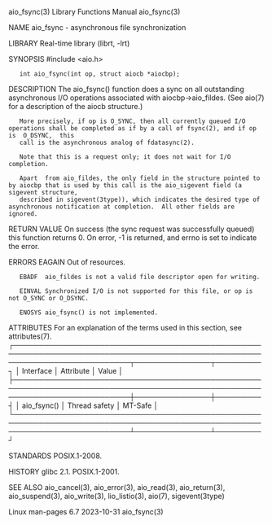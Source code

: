 aio_fsync(3)							   Library Functions Manual							  aio_fsync(3)

NAME
       aio_fsync - asynchronous file synchronization

LIBRARY
       Real-time library (librt, -lrt)

SYNOPSIS
       #include <aio.h>

       int aio_fsync(int op, struct aiocb *aiocbp);

DESCRIPTION
       The  aio_fsync() function does a sync on all outstanding asynchronous I/O operations associated with aiocbp->aio_fildes.	 (See aio(7) for a description
       of the aiocb structure.)

       More precisely, if op is O_SYNC, then all currently queued I/O operations shall be completed as if by a call of fsync(2), and if op  is	O_DSYNC,  this
       call is the asynchronous analog of fdatasync(2).

       Note that this is a request only; it does not wait for I/O completion.

       Apart  from aio_fildes, the only field in the structure pointed to by aiocbp that is used by this call is the aio_sigevent field (a sigevent structure,
       described in sigevent(3type)), which indicates the desired type of asynchronous notification at completion.  All other fields are ignored.

RETURN VALUE
       On success (the sync request was successfully queued) this function returns 0.  On error, -1 is returned, and errno is set to indicate the error.

ERRORS
       EAGAIN Out of resources.

       EBADF  aio_fildes is not a valid file descriptor open for writing.

       EINVAL Synchronized I/O is not supported for this file, or op is not O_SYNC or O_DSYNC.

       ENOSYS aio_fsync() is not implemented.

ATTRIBUTES
       For an explanation of the terms used in this section, see attributes(7).
       ┌───────────────────────────────────────────────────────────────────────────────────────────────────────────────────────────┬───────────────┬─────────┐
       │ Interface														   │ Attribute	   │ Value   │
       ├───────────────────────────────────────────────────────────────────────────────────────────────────────────────────────────┼───────────────┼─────────┤
       │ aio_fsync()														   │ Thread safety │ MT-Safe │
       └───────────────────────────────────────────────────────────────────────────────────────────────────────────────────────────┴───────────────┴─────────┘

STANDARDS
       POSIX.1-2008.

HISTORY
       glibc 2.1.  POSIX.1-2001.

SEE ALSO
       aio_cancel(3), aio_error(3), aio_read(3), aio_return(3), aio_suspend(3), aio_write(3), lio_listio(3), aio(7), sigevent(3type)

Linux man-pages 6.7							  2023-10-31								  aio_fsync(3)
